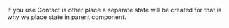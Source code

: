 If you use Contact is other place a separate state will be created for that is why we place state in parent component. 
